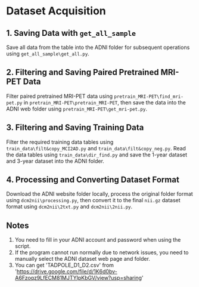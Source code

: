 # **Dataset Acquisition**

## **1. Saving Data with `get_all_sample`**

Save all data from the table into the ADNI folder for subsequent operations using `get_all_sample\get_all.py`.

## **2. Filtering and Saving Paired Pretrained MRI-PET Data**

Filter paired pretrained MRI-PET data using `pretrain_MRI-PET\find_mri-pet.py` in `pretrain_MRI-PET\pretrain_MRI-PET`, then save the data into the ADNI web folder using `pretrain_MRI-PET\get_mri-pet.py`.

## **3. Filtering and Saving Training Data**

Filter the required training data tables using `train_data\filt&copy_MCI2AD.py` and `train_data\filt&copy_neg.py`. Read the data tables using `train_data\dir_find.py` and save the 1-year dataset and 3-year dataset into the ADNI folder.

## **4. Processing and Converting Dataset Format**

Download the ADNI website folder locally, process the original folder format using `dcm2nii\processing.py`, then convert it to the final `nii.gz` dataset format using `dcm2nii\2txt.py` and `dcm2nii\2nii.py`.

## **Notes**

1. You need to fill in your ADNI account and password when using the script.
2. If the program cannot run normally due to network issues, you need to manually select the ADNI dataset web page and folder.
3. You can get 'TADPOLE_D1_D2.csv' from 'https://drive.google.com/file/d/1K6d0bv-A6Fzoqz9LfECM81MJTYIpKbGV/view?usp=sharing'
